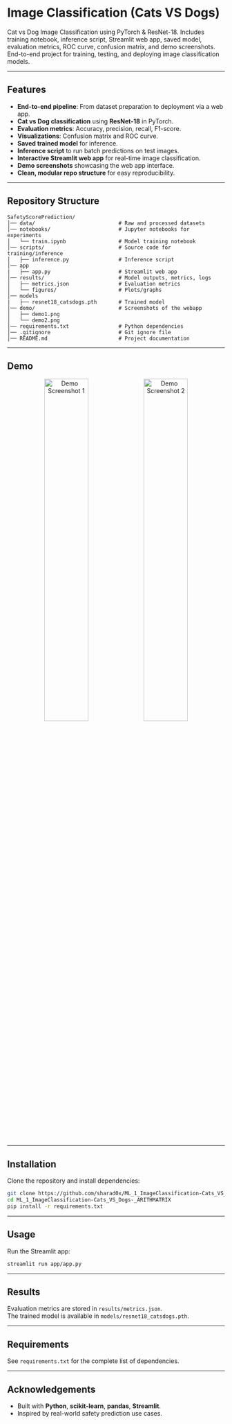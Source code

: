 # Image Classification (Cats VS Dogs)

Cat vs Dog Image Classification using PyTorch & ResNet-18. Includes training notebook, inference script, Streamlit web app, saved model, evaluation metrics, ROC curve, confusion matrix, and demo screenshots. End-to-end project for training, testing, and deploying image classification models.

---

## Features
- **End-to-end pipeline**: From dataset preparation to deployment via a web app.
- **Cat vs Dog classification** using **ResNet-18** in PyTorch.
- **Evaluation metrics**: Accuracy, precision, recall, F1-score.
- **Visualizations**: Confusion matrix and ROC curve.
- **Saved trained model** for inference.
- **Inference script** to run batch predictions on test images.
- **Interactive Streamlit web app** for real-time image classification.
- **Demo screenshots** showcasing the web app interface.
- **Clean, modular repo structure** for easy reproducibility.

---

## Repository Structure
```
SafetyScorePrediction/
│── data/                           # Raw and processed datasets
│── notebooks/                      # Jupyter notebooks for experiments
│   └── train.ipynb                 # Model training notebook
│── scripts/                        # Source code for training/inference
│   ├── inference.py                # Inference script
│── app
|   ├── app.py                      # Streamlit web app
│── results/                        # Model outputs, metrics, logs                   
│   ├── metrics.json                # Evaluation metrics
│   └── figures/                    # Plots/graphs
│── models
|   ├── resnet18_catsdogs.pth       # Trained model
│── demo/                           # Screenshots of the webapp
│   ├── demo1.png
│   └── demo2.png
│── requirements.txt                # Python dependencies
│── .gitignore                      # Git ignore file
│── README.md                       # Project documentation
```

---

## Demo

<p align="center">
  <img src="demo/demo1.png" alt="Demo Screenshot 1" width="45%"/>
  <img src="demo/demo2.png" alt="Demo Screenshot 2" width="45%"/>
</p>

---

## Installation

Clone the repository and install dependencies:

```bash
git clone https://github.com/sharad0x/ML_1_ImageClassification-Cats_VS_Dogs-_ARITHMATRIX
cd ML_1_ImageClassification-Cats_VS_Dogs-_ARITHMATRIX
pip install -r requirements.txt
```

---

##  Usage

Run the Streamlit app:

```bash
streamlit run app/app.py
```

---

## Results

Evaluation metrics are stored in `results/metrics.json`.  
The trained model is available in `models/resnet18_catsdogs.pth`.

---

## Requirements
See `requirements.txt` for the complete list of dependencies.

---

## Acknowledgements
- Built with **Python**, **scikit-learn**, **pandas**, **Streamlit**.
- Inspired by real-world safety prediction use cases.
